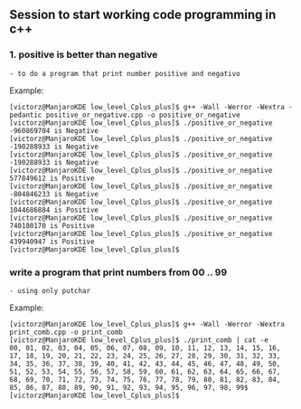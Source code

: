 ## Session to start working code programming in c++

### 1. positive is better than negative

	- to do a program that print number positive and negativo

Example:

```
[victorz@ManjaroKDE low_level_Cplus_plus]$ g++ -Wall -Werror -Wextra -pedantic positive_or_negative.cpp -o positive_or_negative
[victorz@ManjaroKDE low_level_Cplus_plus]$ ./positive_or_negative 
-960869704 is Negative 
[victorz@ManjaroKDE low_level_Cplus_plus]$ ./positive_or_negative 
-190288933 is Negative 
[victorz@ManjaroKDE low_level_Cplus_plus]$ ./positive_or_negative 
-190288933 is Negative 
[victorz@ManjaroKDE low_level_Cplus_plus]$ ./positive_or_negative 
577849612 is Positive
[victorz@ManjaroKDE low_level_Cplus_plus]$ ./positive_or_negative 
-804846233 is Negative 
[victorz@ManjaroKDE low_level_Cplus_plus]$ ./positive_or_negative 
1044686884 is Positive
[victorz@ManjaroKDE low_level_Cplus_plus]$ ./positive_or_negative 
740180170 is Positive
[victorz@ManjaroKDE low_level_Cplus_plus]$ ./positive_or_negative 
439940947 is Positive
[victorz@ManjaroKDE low_level_Cplus_plus]$ 

```

### write a program that print numbers from 00 .. 99

	- using only putchar

Example:

```
[victorz@ManjaroKDE low_level_Cplus_plus]$ g++ -Wall -Werror -Wextra print_comb.cpp -o print_comb
[victorz@ManjaroKDE low_level_Cplus_plus]$ ./print_comb | cat -e
00, 01, 02, 03, 04, 05, 06, 07, 08, 09, 10, 11, 12, 13, 14, 15, 16, 17, 18, 19, 20, 21, 22, 23, 24, 25, 26, 27, 28, 29, 30, 31, 32, 33, 34, 35, 36, 37, 38, 39, 40, 41, 42, 43, 44, 45, 46, 47, 48, 49, 50, 51, 52, 53, 54, 55, 56, 57, 58, 59, 60, 61, 62, 63, 64, 65, 66, 67, 68, 69, 70, 71, 72, 73, 74, 75, 76, 77, 78, 79, 80, 81, 82, 83, 84, 85, 86, 87, 88, 89, 90, 91, 92, 93, 94, 95, 96, 97, 98, 99$
[victorz@ManjaroKDE low_level_Cplus_plus]$

```
